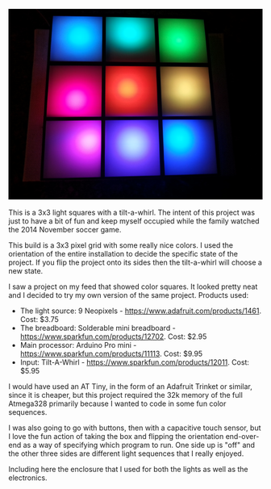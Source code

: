 ![Final Product](Pictures/20141123_193426.jpg "Final version")

This is a 3x3 light squares with a tilt-a-whirl.  The intent of this project was just to have a bit of fun and keep myself occupied while the family watched the 2014 November soccer game.  

This build is a 3x3 pixel grid with some really nice colors.  I used the orientation of the entire installation to decide the specific state of the project.  If you flip the project onto its sides then the tilt-a-whirl will choose a new state.

I saw a project on my feed that showed color squares.  It looked pretty neat and I decided to try my own version of the same project.  Products used:

* The light source: 9 Neopixels - https://www.adafruit.com/products/1461.  Cost: $3.75
* The breadboard: Solderable mini breadboard - https://www.sparkfun.com/products/12702.  Cost: $2.95
* Main processor: Arduino Pro mini - https://www.sparkfun.com/products/11113.  Cost: $9.95
* Input: Tilt-A-Whirl - https://www.sparkfun.com/products/12011.  Cost: $5.95

I would have used an AT Tiny, in the form of an Adafruit Trinket or similar, since it is cheaper, but this project required the 32k memory of the full Atmega328 primarily because I wanted to code in some fun color sequences.

I was also going to go with buttons, then with a capacitive touch sensor, but I love the fun action of taking the box and flipping the orientation end-over-end as a way of specifying which program to run.  One side up is "off" and the other three sides are different light sequences that I really enjoyed. 

Including here the enclosure that I used for both the lights as well as the electronics. 
